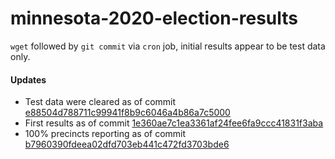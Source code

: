# minnesota-2020-election-results

`wget` followed by `git commit` via `cron` job, initial results appear to be test data only.

#### Updates

* Test data were cleared as of commit [e88504d788711c99941f8b9c6046a4b86a7c5000](https://github.com/heuermh/minnesota-2020-election-results/commit/e88504d788711c99941f8b9c6046a4b86a7c5000)
* First results as of commit [1e360ae7c1ea3361af24fee6fa9ccc41831f3aba](https://github.com/heuermh/minnesota-2020-election-results/commit/1e360ae7c1ea3361af24fee6fa9ccc41831f3aba)
* 100% precincts reporting as of commit [b7960390fdeea02dfd703eb441c472fd3703bde6](https://github.com/heuermh/minnesota-2020-election-results/commit/b7960390fdeea02dfd703eb441c472fd3703bde6)
